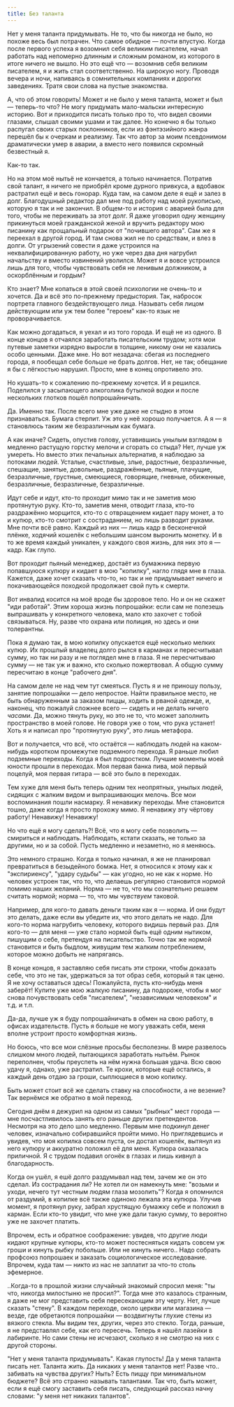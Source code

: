 ```yaml
---
title: Без таланта
---
```


Нет у меня таланта придумывать. Не то, что бы никогда не было, но похоже весь
был потрачен. Что самое обидное — почти впустую. Когда после первого успеха я
возомнил себя великим писателем, начал работать над непомерно длинным и сложным
романом, из которого в итоге ничего не вышло. Но это ещё что — возомнив себя
великим писателем, я и жить стал соответственно. На широкую ногу. Проводя вечера
и ночи, напиваясь в сомнительных компаниях и дорогих заведениях. Тратя свои
слова на пустые знакомства.

А, что об этом говорить! Может и не было у меня таланта, может и был — теперь-то
что? Не могу придумать мало-мальски интересную историю. Вот и приходится писать
только про то, что видел своими глазами, слышал своими ушами и так далее. Но
конечно я бы только распугал своих старых поклонников, если из фэнтэзийного
жанра перешёл бы к очеркам и реализму. Так что автор за моим псевдонимом
драматически умер в аварии, а вместо него появился скромный безвестный я.

Как-то так.

Но на этом моё нытьё не кончается, а только начинается. Потратив свой талант, я
ничего не приобрёл кроме дурного привкуса, а вдобавок растратил ещё и весь
гонорар. Куда там, на самом деле я ещё и залез в долг. Благодушный редактор дал
мне под работу над моей рукописью, которую я так и не закончил. В общем-то и
история с аварией была для того, чтобы не переживать за этот долг. Я даже
уговорил одну женщину прикинуться моей гражданской женой и вручить редактору мою
писанину как прощальный подарок от "почившего автора". Сам же я переехал в
другой город. И там снова жил не по средствам, и влез в долги. От угрызений
совести я даже устроился на неквалифицированную работу, но уже через два дня
нагрубил начальству и вместо извинений уволился. Может я и вовсе устроился лишь
для того, чтобы чувствовать себя не ленивым должником, а оскорблённым и гордым?

Кто знает? Мне копаться в этой своей психологии не очень-то и хочется. Да и всё
это по-прежнему предыстория. Так, набросок портрета главного бездействующего
лица. Называть себя лицом действующим или уж тем более "героем" как-то язык не
проворачивается.

Как можно догадаться, я уехал и из того города. И ещё не из одного. В конце
концов я отчаялся заработать писательским трудом; хотя мои путевые заметки
изрядно выросли в толщине, никому они не казались особо ценными. Даже мне. Но
вот незадача: сбегая из последнего города, я пообещал себе больше не брать
долгов. Нет, не так; обещание я бы с лёгкостью нарушил. Просто, мне в конец
опротивело это.

Но кушать-то к сожалению по-прежнему хочется. И я решился. Поделился у
засыпающего алкоголика бутылкой водки и после нескольких глотков пошёл
попрошайничать.

Да. Именно так. После всего мне уже даже не стыдно в этом признаваться. Бумага
стерпит. Уж это у неё хорошо получается. А я — я становлюсь таким же
безразличным как бумага.

А как иначе? Сидеть, опустив голову, уставившись унылым взглядом в медленно
растущую горстку мелочи и сгорать со стыда? Нет, лучше уж умереть. Но вместо
этих печальных альтернатив, я наблюдаю за потоками людей. Усталые, счастливые,
злые, радостные, безразличные, спешащие, занятые, довольные, раздражённые,
пьяные, плачущие, безразличные, грустные, смеющиеся, говорящие, гневные,
обиженные, безразличные, безразличные, безразличные.

Идут себе и идут, кто-то проходит мимо так и не заметив мою протянутую
руку. Кто-то, заметив меня, отводит глаза, кто-то раздражённо морщится, кто-то с
отвращением кидает пару монет, а то и купюр, кто-то смотрит с состраданием, но
лишь разводит руками. Мне почти всё равно. Каждый из них — лишь кадр в
бесконечной плёнке, ходячий кошелёк с небольшим шансом выронить монетку. И в то
же время каждый уникален, у каждого своя жизнь, для них это я — кадр. Как глупо.

Вот проходит пьяный менеджер, достаёт из бумажника первую попавшуюся купюру и
кидает в мою "копилку", нагло глядя мне в глаза. Кажется, даже хочет сказать
что-то, но так и не придумывает ничего и покачивающейся походкой продолжает свой
путь к смерти.

Вот инвалид косится на моё вроде бы здоровое тело. Но и он не скажет "иди
работай". Этим хороша жизнь попрошайки: если сам не полезешь выпрашивать у
конкретного человека, мало кто захочет с тобой связываться. Ну, разве что охрана
или полиция, но здесь и они толерантны.

Пока я думаю так, в мою копилку опускается ещё несколько мелких купюр. Их
прошлый владелец долго рылся в карманах и пересчитывал сумму, но так ни разу и
не поглядел мне в глаза. Я не пересчитываю сумму — не так уж и важно, кто
сколько пожертвовал. А общую сумму пересчитаю в конце "рабочего дня".

На самом деле не над чем тут смеяться. Пусть я и не приношу пользу, занятие
попрошайки — дело непростое. Найти правильное место, не быть обнаруженным за
заказом пиццы, ходить в рваной одежде, и, наконец, что пожалуй сложнее всего —
сидеть и не делать ничего *часами*. Да, можно тянуть руку, но это не то, что
может заполнить пространство в моей голове. Не говоря уже о том, что рука
устанет! Хоть я и написал про "протянутую руку", это лишь метафора.

Вот и получается, что всё, что остаётся — наблюдать людей на каком-нибудь
коротком промежутке подземного перехода. Я раньше любил подземные
переходы. Когда я был подростком. Лучшие моменты моей юности прошли в
переходах. Моя первая банка пива, мой первый поцелуй, моя первая гитара — всё
это было в переходах.

Тем хуже для меня быть теперь одним тех неопрятных, унылых людей, сидящих с
жалким видом и выпрашивающих мелочь. Все мои воспоминания пошли насмарку. Я
ненавижу переходы. Мне становится тошно, даже когда я просто прохожу мимо. Я
ненавижу эту чёртову работу! Ненавижу! Ненавижу!

Но что ещё я могу сделать?! Всё, что я могу себе позволить — смириться и
наблюдать. Наблюдать, кстати сказать, не только за другими, но и за собой. Пусть
медленно и незаметно, но я меняюсь.

Это немного страшно. Когда я только начинал, я же не планировал превратиться в
безыдейного бомжа. Нет, я относился к этому как к "экспириенсу", "удару судьбы"
— как угодно, но не как к норме. Но человек устроен так, что то, что делаешь
регулярно становится нормой помимо наших желаний. Норма — не то, что мы
сознательно решаем считать нормой; норма — то, что мы *чувствуем* таковой.

Например, для кого-то давать деньги таким как я — норма. И они будут это делать,
даже если вы убедите их, что этого делать не надо. Для кого-то норма нагрубить
человеку, которого видишь первый раз. Для кого-то — для меня — уже стало нормой
быть ещё одним нытиком, пишущим о себе, претендуя на писательство. Точно так же
нормой становится и быть быдлом, живущим тем жалким потреблением, которое можно
добыть не напрягаясь.

В конце концов, я заставляю себя писать эти строки, чтобы доказать себе, что это
не так, удержаться за тот образ себя, который я так ценю. Я не хочу оставаться
здесь! Пожалуйста, пусть кто-нибудь меня заберёт! Купите уже мою жалкую
писанину, да подороже, чтобы я мог снова почувствовать себя "писателем",
"независимым человеком" и т.д. и т.п.

Да-да, лучше уж я буду попрошайничать в обмен на свою работу, в офисах
издательств. Пусть я больше не могу уважать себя, меня вполне устроит просто
комфортная жизнь.

Но боюсь, что все мои слёзные просьбы бесполезны. В мире развелось слишком много
людей, пытающихся заработать нытьём. Рынок переполнен, чтобы преуспеть на нём
нужна большая удача. Всю свою удачу я, однако, уже растратил. Те крохи, которые
ещё остались, я каждый день отдаю за гроши, сыплющиеся в мою копилку.

Быть может стоит всё же сделать ставку на способности, а не везение? Так
вернёмся же обратно в мой переход.

Сегодня днём я дежурил на одном из самых "рыбных" мест города — мне
посчастливилось занять его раньше других претендентов. Несмотря на это дело шло
медленно. Первым мне подкинул денег человек, изначально собиравшийся пройти
мимо. Но приглядевшись и увидев, что моя копилка совсем пуста, он достал
кошелёк, вытянул из него купюру и аккуратно положил её для меня. Купюра
оказалась приличной. Я с трудом подавил огонёк в глазах и лишь кивнул а
благодарность.

Когда он ушёл, я ешё долго раздумывал над тем, зачем же он это сделал. Из
сострадания ли? Не хотел ли он намекнуть мне: "возьми и уходи, нечего тут
честным людям глаза мозолить"? Когда я опомнился от раздумий, в копилке всё
также одиноко лежала эта купюра. Улучив момент, я протянул руку, забрал
хрустящую бумажку себе и положил в карман. Если кто-то увидит, что мне уже дали
такую сумму, то вероятно уже не захочет платить.

Впрочем, есть и обратное соображение: увидев, что другие люди кидают крупные
купюры, кто-то может постесняться кидать совсем уж гроши и кинуть рыбку
побольше. Или не кинуть ничего.. Надо собрать профсоюз попрошаек и заказать
социологическое исследование. Впрочем, куда там — никто из нас не заплатит за
что-то столь эфемерное.

..Когда-то в прошлой жизни случайный знакомый спросил меня: "ты что, никогда
милостыню не просил?". Тогда мне это казалось странным, я даже не мог
представить себя пересекающим эту черту. Нет, лучше сказать "стену". В каждом
переходе, около церкви или магазина — везде, где обретаются попрошайки —
воздвигнуты глухие стены из вязкого стекла. Мы видим тех, других, через это
стекло. Тогда, раньше, я не представлял себе, как его пересечь. Теперь я нашёл
лазейки в лабиринте. Но сами стены не исчезают, сколько я не смотрю на них с
другой стороны.

"Нет у меня таланта придумывать". Какая глупость! Да у меня таланта писать
нет. Таланта жить. Да никаких у меня талантов нет! Разве что.. забивать на
чувства других? Ныть? Есть пиццу при минимальном бюджете? Всё это странно
называть талантами. Так что, быть может, если я ещё смогу заставить себя писать,
следующий рассказ начну словами: "у меня нет никаких талантов".
